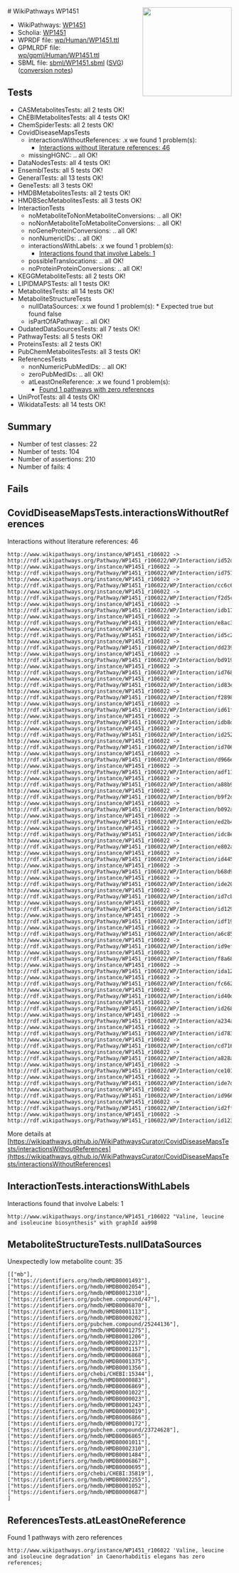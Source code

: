 <img style="float: right; width: 200px" src="../logo.png" />
# WikiPathways WP1451

* WikiPathways: [WP1451](https://identifiers.org/wikipathways:WP1451)
* Scholia: [WP1451](https://scholia.toolforge.org/wikipathways/WP1451)
* WPRDF file: [wp/Human/WP1451.ttl](../wp/Human/WP1451.ttl)
* GPMLRDF file: [wp/gpml/Human/WP1451.ttl](../wp/gpml/Human/WP1451.ttl)
* SBML file: [sbml/WP1451.sbml](../sbml/WP1451.sbml) ([SVG](../sbml/WP1451.svg)) ([conversion notes](../sbml/WP1451.txt))

## Tests
* CASMetabolitesTests: all 2 tests OK!
* ChEBIMetabolitesTests: all 4 tests OK!
* ChemSpiderTests: all 2 tests OK!
* CovidDiseaseMapsTests
    * interactionsWithoutReferences: .x we found 1 problem(s):
        * [Interactions without literature references: 46](#9701cd44)
    * missingHGNC: .. all OK!
* DataNodesTests: all 4 tests OK!
* EnsemblTests: all 5 tests OK!
* GeneralTests: all 13 tests OK!
* GeneTests: all 3 tests OK!
* HMDBMetabolitesTests: all 2 tests OK!
* HMDBSecMetabolitesTests: all 3 tests OK!
* InteractionTests
    * noMetaboliteToNonMetaboliteConversions: .. all OK!
    * noNonMetaboliteToMetaboliteConversions: .. all OK!
    * noGeneProteinConversions: .. all OK!
    * nonNumericIDs: .. all OK!
    * interactionsWithLabels: .x we found 1 problem(s):
        * [Interactions found that involve Labels: 1](#630d2678)
    * possibleTranslocations: .. all OK!
    * noProteinProteinConversions: .. all OK!
* KEGGMetaboliteTests: all 2 tests OK!
* LIPIDMAPSTests: all 1 tests OK!
* MetabolitesTests: all 14 tests OK!
* MetaboliteStructureTests
    * nullDataSources: .x we found 1 problem(s):
            * Expected true but found false
    * isPartOfAPathway: .. all OK!
* OudatedDataSourcesTests: all 7 tests OK!
* PathwayTests: all 5 tests OK!
* ProteinsTests: all 2 tests OK!
* PubChemMetabolitesTests: all 3 tests OK!
* ReferencesTests
    * nonNumericPubMedIDs: .. all OK!
    * zeroPubMedIDs: .. all OK!
    * atLeastOneReference: .x we found 1 problem(s):
        * [Found 1 pathways with zero references](#35eb778e)
* UniProtTests: all 4 tests OK!
* WikidataTests: all 14 tests OK!


## Summary

* Number of test classes: 22
* Number of tests: 104
* Number of assertions: 210
* Number of fails: 4

## Fails

<a name="9701cd44" />

## CovidDiseaseMapsTests.interactionsWithoutReferences

Interactions without literature references: 46
```
http://www.wikipathways.org/instance/WP1451_r106022 -> http://rdf.wikipathways.org/Pathway/WP1451_r106022/WP/Interaction/id52d6ab22
http://www.wikipathways.org/instance/WP1451_r106022 -> http://rdf.wikipathways.org/Pathway/WP1451_r106022/WP/Interaction/id751c1c81
http://www.wikipathways.org/instance/WP1451_r106022 -> http://rdf.wikipathways.org/Pathway/WP1451_r106022/WP/Interaction/cc6c6
http://www.wikipathways.org/instance/WP1451_r106022 -> http://rdf.wikipathways.org/Pathway/WP1451_r106022/WP/Interaction/f2d5c
http://www.wikipathways.org/instance/WP1451_r106022 -> http://rdf.wikipathways.org/Pathway/WP1451_r106022/WP/Interaction/idb17e57c4
http://www.wikipathways.org/instance/WP1451_r106022 -> http://rdf.wikipathways.org/Pathway/WP1451_r106022/WP/Interaction/e8ac3
http://www.wikipathways.org/instance/WP1451_r106022 -> http://rdf.wikipathways.org/Pathway/WP1451_r106022/WP/Interaction/id5c28600f
http://www.wikipathways.org/instance/WP1451_r106022 -> http://rdf.wikipathways.org/Pathway/WP1451_r106022/WP/Interaction/dd239
http://www.wikipathways.org/instance/WP1451_r106022 -> http://rdf.wikipathways.org/Pathway/WP1451_r106022/WP/Interaction/bd919
http://www.wikipathways.org/instance/WP1451_r106022 -> http://rdf.wikipathways.org/Pathway/WP1451_r106022/WP/Interaction/id768bcd48
http://www.wikipathways.org/instance/WP1451_r106022 -> http://rdf.wikipathways.org/Pathway/WP1451_r106022/WP/Interaction/id83e179f5
http://www.wikipathways.org/instance/WP1451_r106022 -> http://rdf.wikipathways.org/Pathway/WP1451_r106022/WP/Interaction/f2898
http://www.wikipathways.org/instance/WP1451_r106022 -> http://rdf.wikipathways.org/Pathway/WP1451_r106022/WP/Interaction/id61fc8f07
http://www.wikipathways.org/instance/WP1451_r106022 -> http://rdf.wikipathways.org/Pathway/WP1451_r106022/WP/Interaction/idb8d6d567
http://www.wikipathways.org/instance/WP1451_r106022 -> http://rdf.wikipathways.org/Pathway/WP1451_r106022/WP/Interaction/id252d4290
http://www.wikipathways.org/instance/WP1451_r106022 -> http://rdf.wikipathways.org/Pathway/WP1451_r106022/WP/Interaction/id7063009b
http://www.wikipathways.org/instance/WP1451_r106022 -> http://rdf.wikipathways.org/Pathway/WP1451_r106022/WP/Interaction/d966e
http://www.wikipathways.org/instance/WP1451_r106022 -> http://rdf.wikipathways.org/Pathway/WP1451_r106022/WP/Interaction/adf11
http://www.wikipathways.org/instance/WP1451_r106022 -> http://rdf.wikipathways.org/Pathway/WP1451_r106022/WP/Interaction/a88b9
http://www.wikipathways.org/instance/WP1451_r106022 -> http://rdf.wikipathways.org/Pathway/WP1451_r106022/WP/Interaction/b9f2d
http://www.wikipathways.org/instance/WP1451_r106022 -> http://rdf.wikipathways.org/Pathway/WP1451_r106022/WP/Interaction/b092a
http://www.wikipathways.org/instance/WP1451_r106022 -> http://rdf.wikipathways.org/Pathway/WP1451_r106022/WP/Interaction/ed2b4
http://www.wikipathways.org/instance/WP1451_r106022 -> http://rdf.wikipathways.org/Pathway/WP1451_r106022/WP/Interaction/idc8e1e1d0
http://www.wikipathways.org/instance/WP1451_r106022 -> http://rdf.wikipathways.org/Pathway/WP1451_r106022/WP/Interaction/e802a
http://www.wikipathways.org/instance/WP1451_r106022 -> http://rdf.wikipathways.org/Pathway/WP1451_r106022/WP/Interaction/id4459c1f5
http://www.wikipathways.org/instance/WP1451_r106022 -> http://rdf.wikipathways.org/Pathway/WP1451_r106022/WP/Interaction/b68d9
http://www.wikipathways.org/instance/WP1451_r106022 -> http://rdf.wikipathways.org/Pathway/WP1451_r106022/WP/Interaction/ide202bfa
http://www.wikipathways.org/instance/WP1451_r106022 -> http://rdf.wikipathways.org/Pathway/WP1451_r106022/WP/Interaction/id7cb4a762
http://www.wikipathways.org/instance/WP1451_r106022 -> http://rdf.wikipathways.org/Pathway/WP1451_r106022/WP/Interaction/id1295327c
http://www.wikipathways.org/instance/WP1451_r106022 -> http://rdf.wikipathways.org/Pathway/WP1451_r106022/WP/Interaction/idf1960eb1
http://www.wikipathways.org/instance/WP1451_r106022 -> http://rdf.wikipathways.org/Pathway/WP1451_r106022/WP/Interaction/a6c85
http://www.wikipathways.org/instance/WP1451_r106022 -> http://rdf.wikipathways.org/Pathway/WP1451_r106022/WP/Interaction/id9ef25890
http://www.wikipathways.org/instance/WP1451_r106022 -> http://rdf.wikipathways.org/Pathway/WP1451_r106022/WP/Interaction/f8a68
http://www.wikipathways.org/instance/WP1451_r106022 -> http://rdf.wikipathways.org/Pathway/WP1451_r106022/WP/Interaction/ida128c5fb
http://www.wikipathways.org/instance/WP1451_r106022 -> http://rdf.wikipathways.org/Pathway/WP1451_r106022/WP/Interaction/fc662
http://www.wikipathways.org/instance/WP1451_r106022 -> http://rdf.wikipathways.org/Pathway/WP1451_r106022/WP/Interaction/id40da2c7b
http://www.wikipathways.org/instance/WP1451_r106022 -> http://rdf.wikipathways.org/Pathway/WP1451_r106022/WP/Interaction/id2680d1d4
http://www.wikipathways.org/instance/WP1451_r106022 -> http://rdf.wikipathways.org/Pathway/WP1451_r106022/WP/Interaction/a234a
http://www.wikipathways.org/instance/WP1451_r106022 -> http://rdf.wikipathways.org/Pathway/WP1451_r106022/WP/Interaction/id783009ea
http://www.wikipathways.org/instance/WP1451_r106022 -> http://rdf.wikipathways.org/Pathway/WP1451_r106022/WP/Interaction/cd716
http://www.wikipathways.org/instance/WP1451_r106022 -> http://rdf.wikipathways.org/Pathway/WP1451_r106022/WP/Interaction/a828a
http://www.wikipathways.org/instance/WP1451_r106022 -> http://rdf.wikipathways.org/Pathway/WP1451_r106022/WP/Interaction/ce101
http://www.wikipathways.org/instance/WP1451_r106022 -> http://rdf.wikipathways.org/Pathway/WP1451_r106022/WP/Interaction/ide7de0961
http://www.wikipathways.org/instance/WP1451_r106022 -> http://rdf.wikipathways.org/Pathway/WP1451_r106022/WP/Interaction/id96658db1
http://www.wikipathways.org/instance/WP1451_r106022 -> http://rdf.wikipathways.org/Pathway/WP1451_r106022/WP/Interaction/id2ffb4226
http://www.wikipathways.org/instance/WP1451_r106022 -> http://rdf.wikipathways.org/Pathway/WP1451_r106022/WP/Interaction/id1231f067
```

More details at [https://wikipathways.github.io/WikiPathwaysCurator/CovidDiseaseMapsTests/interactionsWithoutReferences](https://wikipathways.github.io/WikiPathwaysCurator/CovidDiseaseMapsTests/interactionsWithoutReferences)

<a name="630d2678" />

## InteractionTests.interactionsWithLabels

Interactions found that involve Labels: 1
```
http://www.wikipathways.org/instance/WP1451_r106022 "Valine, leucine and isoleucine biosynthesis" with graphId aa998
```

<a name="919041cc" />

## MetaboliteStructureTests.nullDataSources

Unexpectedly low metabolite count: 35
```
[["mb"],
["https://identifiers.org/hmdb/HMDB0001493"],
["https://identifiers.org/hmdb/HMDB0002054"],
["https://identifiers.org/hmdb/HMDB0012310"],
["https://identifiers.org/pubchem.compound/47"],
["https://identifiers.org/hmdb/HMDB0006870"],
["https://identifiers.org/hmdb/HMDB0001113"],
["https://identifiers.org/hmdb/HMDB0000202"],
["https://identifiers.org/pubchem.compound/25244136"],
["https://identifiers.org/hmdb/HMDB0001275"],
["https://identifiers.org/hmdb/HMDB0001206"],
["https://identifiers.org/hmdb/HMDB0002217"],
["https://identifiers.org/hmdb/HMDB0001157"],
["https://identifiers.org/hmdb/HMDB0006868"],
["https://identifiers.org/hmdb/HMDB0001375"],
["https://identifiers.org/hmdb/HMDB0001356"],
["https://identifiers.org/chebi/CHEBI:15344"],
["https://identifiers.org/hmdb/HMDB0000883"],
["https://identifiers.org/hmdb/HMDB0006869"],
["https://identifiers.org/hmdb/HMDB0001022"],
["https://identifiers.org/hmdb/HMDB0000023"],
["https://identifiers.org/hmdb/HMDB0001243"],
["https://identifiers.org/hmdb/HMDB0000019"],
["https://identifiers.org/hmdb/HMDB0006866"],
["https://identifiers.org/hmdb/HMDB0000172"],
["https://identifiers.org/pubchem.compound/23724628"],
["https://identifiers.org/hmdb/HMDB0006865"],
["https://identifiers.org/hmdb/HMDB0001011"],
["https://identifiers.org/hmdb/HMDB0002310"],
["https://identifiers.org/hmdb/HMDB0001484"],
["https://identifiers.org/hmdb/HMDB0006867"],
["https://identifiers.org/hmdb/HMDB0000695"],
["https://identifiers.org/chebi/CHEBI:35819"],
["https://identifiers.org/hmdb/HMDB0002255"],
["https://identifiers.org/hmdb/HMDB0001052"],
["https://identifiers.org/hmdb/HMDB0000687"]
]
```

<a name="35eb778e" />

## ReferencesTests.atLeastOneReference

Found 1 pathways with zero references
```
http://www.wikipathways.org/instance/WP1451_r106022 'Valine, leucine and isoleucine degradation' in Caenorhabditis elegans has zero references; 
```


